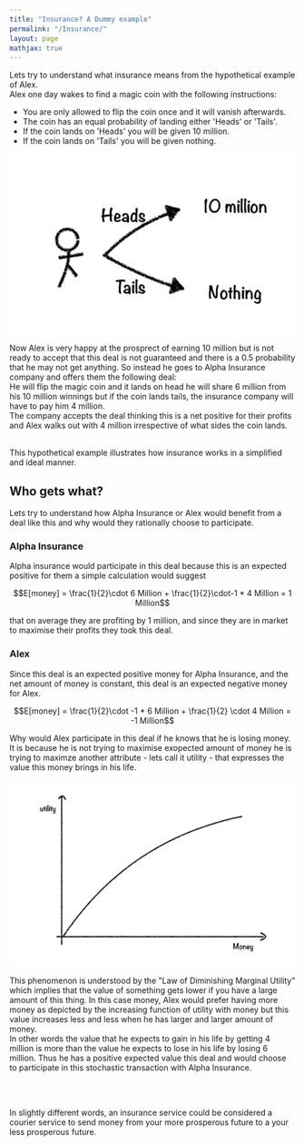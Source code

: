 ```yaml
---
title: "Insurance? A Dummy example"
permalink: "/Insurance/"
layout: page
mathjax: true
---
```


Lets try to understand what insurance means from the hypothetical example of Alex.<br />
Alex one day wakes to find a magic coin with the following instructions:

* You are only allowed to flip the coin once and it will vanish afterwards.
* The coin has an equal probability of landing either 'Heads' or 'Tails'.
* If the coin lands on 'Heads' you will be given 10 million. 
* If the coin lands on 'Tails' you will be given nothing.

  

![Rules](/assets/story.png "Rules")


Now Alex is very happy at the prosprect of earning 10 million but is not ready to accept that this deal is not guaranteed and there is a 0.5 probability that he may not get anything. So instead he goes to Alpha Insurance company and offers them the following deal:
<br />
He will flip the magic coin and it lands on head he will share 6 million from his 10 million winnings but if the coin lands tails, the insurance company will have to pay him 4 million.
<br />
The company accepts the deal thinking this is a net positive for their profits and Alex walks out with 4 million irrespective of what sides the coin lands.
<br /><br />

This hypothetical example illustrates how insurance works in a simplified and ideal manner.

## Who gets what?

Lets try to understand how Alpha Insurance or Alex would benefit from a deal like this and why would they rationally choose to participate.


### Alpha Insurance
Alpha insurance would participate in this deal because this is an expected positive for them a simple calculation would suggest

$$E[money] = \frac{1}{2}\cdot 6 Million + \frac{1}{2}\cdot-1 * 4 Million = 1 Million$$


that on average they are profiting by 1 million, and since they are in market to maximise their profits they took this deal.


### Alex
Since this deal is an expected positive money for Alpha Insurance, and the net amount of money is constant, this deal is an expected negative money for Alex.

$$E[money] = \frac{1}{2}\cdot -1 * 6 Million + \frac{1}{2} \cdot 4 Million = -1 Million$$


Why would Alex participate in this deal if he knows that he is losing money. It is because he is not trying to maximise exopected amount of money he is trying to maximze another attribute - lets call it utility - that expresses the value this money brings in his life. 

<img src="/assets/Law_of_Dim_Mar_U.png" alt="Law of Diminishing Marginal Utility" width="700"/>

This phenomenon is understood by the "Law of Diminishing Marginal Utility" which implies that the value of something gets lower if you have a large amount of this thing. In this case money, Alex would prefer having more money as depicted by the increasing function of utility with money but this value increases less and less when he has larger and larger amount of money.<br /> In other words the value that he expects to gain in his life by getting 4 million is more than the value he expects to lose in his life by losing 6 million. Thus he has a positive expected value this deal and would choose to participate in this stochastic transaction with Alpha Insurance.



<br />
<br />

In slightly different words, an insurance service could be considered a courier service to send money from your more prosperous future to a your less prosperous future.
